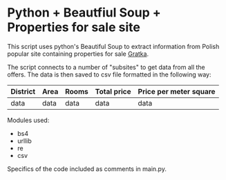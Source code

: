 # Python + Beautfiul Soup + Properties for sale site
This script uses python's Beautiful Soup to extract information from Polish popular site containing properties for sale [Gratka](www.gratka.pl).

The script connects to a number of "subsites" to get data from all the offers. The data is then saved to csv file formatted in the following way:

District | Area | Rooms | Total price | Price per meter square
------------ | ------------- | ------------- | ------------- | -------------
data | data | data | data | data

Modules used:
* bs4
* urllib
* re
* csv

Specifics of the code included as comments in main.py.